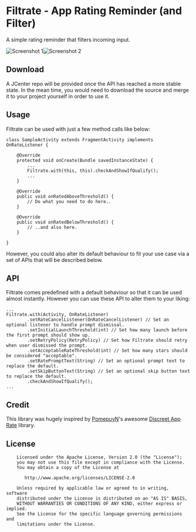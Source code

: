 Filtrate - App Rating Reminder (and Filter)
============

A simple rating reminder that filters incoming input.

![Screenshot 1][1]![Screenshot 2][2]

## Download

A JCenter repo will be provided once the API has reached a more stable state. In the mean time, you
would need to download the source and merge it to your project yourself in order to use it.

## Usage

Filtrate can be used with just a few method calls like below:

```
class SampleActivity extends FragmentActivity implements OnRateListener {

    @Override
    protected void onCreate(Bundle savedInstanceState) {
        ...
        Filtrate.with(this, this).checkAndShowIfQualify();
        ...
    }

    @Override
    public void onRatedAboveThreshold() {
        // Do what you need to do here..
    }

    @Override
    public void onRatedBelowThreshold() {
        // ..and also here.
    }

}
```

However, you could also alter its default behaviour to fit your use case via a set of APIs that will be
described below.

## API

Filtrate comes predefined with a default behaviour so that it can be used almost instantly. However
you can use these API to alter them to your liking:

```
...
Filtrate.with(Activity, OnRateListener)
        .setRateCancelListener(OnRateCancelListener) // Set an optional listener to handle prompt dismissal.
        .setInitialLaunchThreshold(int) // Set how many launch before the first prompt should show up.
        .setRetryPolicy(RetryPolicy) // Set how Filtrate should retry when user dismissed the prompt.
        .setAcceptableRateThreshold(int) // Set how many stars should be considered "acceptable".
        .setRatePromptText(String) // Set an optional prompt text to replace the default.
        .setSkipButtonText(String) // Set an optional skip button text to replace the default.
        .checkAndShowIfQualify();
...
```

## Credit

This library was hugely inspired by [PomepuyN](https://github.com/PomepuyN)'s awesome [Discreet App Rate](https://github.com/PomepuyN/discreet-app-rate) library.

## License

```
    Licensed under the Apache License, Version 2.0 (the "License");
    you may not use this file except in compliance with the License.
    You may obtain a copy of the License at

       http://www.apache.org/licenses/LICENSE-2.0

    Unless required by applicable law or agreed to in writing, software
    distributed under the License is distributed on an "AS IS" BASIS,
    WITHOUT WARRANTIES OR CONDITIONS OF ANY KIND, either express or implied.
    See the License for the specific language governing permissions and
    limitations under the License.
```

[1]: http://i.imgur.com/j4y7rMs.png?2
[2]: http://i.imgur.com/XEOatsU.png?2
